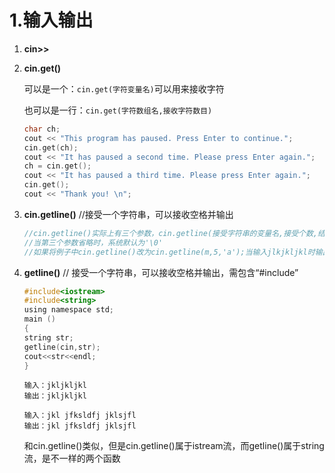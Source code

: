 # 1.输入输出
1. **cin>>**
2. **cin.get()**

	可以是一个：`cin.get(字符变量名)`可以用来接收字符
	
	也可以是一行：`cin.get(字符数组名,接收字符数目)`
	```c
    char ch;
    cout << "This program has paused. Press Enter to continue.";
    cin.get(ch);
    cout << "It has paused a second time. Please press Enter again."; 
    ch = cin.get();
    cout << "It has paused a third time. Please press Enter again.";
    cin.get();
    cout << "Thank you! \n";
	```
3. **cin.getline()**      //接受一个字符串，可以接收空格并输出
	```c
	//cin.getline()实际上有三个参数，cin.getline(接受字符串的变量名,接受个数,结束字符)
	//当第三个参数省略时，系统默认为'\0'
	//如果将例子中cin.getline()改为cin.getline(m,5,'a');当输入jlkjkljkl时输出jklj，输入jkaljkljkl时，输出jk
	```
4. **getline()**     // 接受一个字符串，可以接收空格并输出，需包含“#include<string>”
	```c
	#include<iostream>
	#include<string>
	using namespace std;
	main ()
	{
	string str;
	getline(cin,str);
	cout<<str<<endl;
	}
	```
	```
	输入：jkljkljkl
	输出：jkljkljkl

	输入：jkl jfksldfj jklsjfl
	输出：jkl jfksldfj jklsjfl
	```
	和cin.getline()类似，但是cin.getline()属于istream流，而getline()属于string流，是不一样的两个函数
